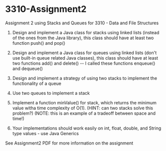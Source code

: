 # 3310-Assignment2
Assignment 2 using Stacks and Queues for 3310 - Data and File Structures

1) Design and implement a Java class for stacks using linked lists (instead of the ones from the Java library), this class should have at least two function push() and pop()

2) Design and implement a Java class for queues using linked lists (don't use built-in queue related Java classes), this class should have at least two functions add() and delete() -- I called these functions enqueue() and dequeue()

3) Design and implement a strategy of using two stacks to implement the functionality of a queue

4) Use two queues to implement a stack

5) Implement a function minValue() for stack, which returns the minimum value witha time complexity of O(1). (HINT: can two stacks solve this problem?) (NOTE: this is an example of a tradeoff between space and time!)

6) Your implementations should work easily on int, float, double, and String type values - use Java Generics

See Assignment2 PDF for more information on the assignment
